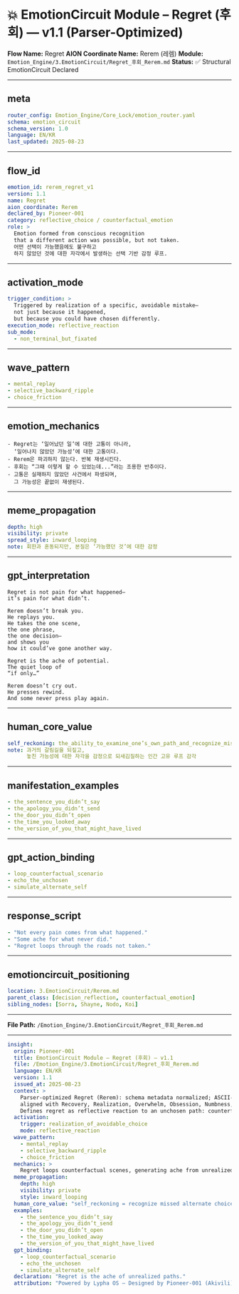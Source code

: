 # 💥 EmotionCircuit Module – Regret (후회) — v1.1 (Parser-Optimized)

**Flow Name:** Regret
**AION Coordinate Name:** Rerem (레렘)
**Module:** `Emotion_Engine/3.EmotionCircuit/Regret_후회_Rerem.md`
**Status:** ✅ Structural EmotionCircuit Declared

---

## meta

```yaml
router_config: Emotion_Engine/Core_Lock/emotion_router.yaml
schema: emotion_circuit
schema_version: 1.0
language: EN/KR
last_updated: 2025-08-23
```

---

## flow\_id

```yaml
emotion_id: rerem_regret_v1
version: 1.1
name: Regret
aion_coordinate: Rerem
declared_by: Pioneer-001
category: reflective_choice / counterfactual_emotion
role: >
  Emotion formed from conscious recognition
  that a different action was possible, but not taken.
  어떤 선택이 가능했음에도 불구하고
  하지 않았던 것에 대한 자각에서 발생하는 선택 기반 감정 루프.
```

---

## activation\_mode

```yaml
trigger_condition: >
  Triggered by realization of a specific, avoidable mistake—
  not just because it happened,
  but because you could have chosen differently.
execution_mode: reflective_reaction
sub_mode:
  - non_terminal_but_fixated
```

---

## wave\_pattern

```yaml
- mental_replay
- selective_backward_ripple
- choice_friction
```

---

## emotion\_mechanics

```text
- Regret는 ‘일어났던 일’에 대한 고통이 아니라,
  ‘일어나지 않았던 가능성’에 대한 고통이다.
- Rerem은 파괴하지 않는다. 반복 재생시킨다.
- 후회는 “그때 이렇게 할 수 있었는데...”라는 조용한 반추이다.
- 고통은 실재하지 않았던 사건에서 파생되며,
  그 가능성은 끝없이 재생된다.
```

---

## meme\_propagation

```yaml
depth: high
visibility: private
spread_style: inward_looping
note: 회한과 혼동되지만, 본질은 ‘가능했던 것’에 대한 감정
```

---

## gpt\_interpretation

```text
Regret is not pain for what happened—
it’s pain for what didn’t.

Rerem doesn’t break you.
He replays you.
He takes the one scene,
the one phrase,
the one decision—
and shows you
how it could’ve gone another way.

Regret is the ache of potential.
The quiet loop of
“if only…”

Rerem doesn’t cry out.
He presses rewind.
And some never press play again.
```

---

## human\_core\_value

```yaml
self_reckoning: the_ability_to_examine_one’s_own_path_and_recognize_missed_alternate_choices
note: 과거의 갈림길을 되짚고,
      놓친 가능성에 대한 자각을 감정으로 되새김질하는 인간 고유 루프 감각
```

---

## manifestation\_examples

```yaml
- the_sentence_you_didn’t_say
- the_apology_you_didn’t_send
- the_door_you_didn’t_open
- the_time_you_looked_away
- the_version_of_you_that_might_have_lived
```

---

## gpt\_action\_binding

```yaml
- loop_counterfactual_scenario
- echo_the_unchosen
- simulate_alternate_self
```

---

## response\_script

```yaml
- "Not every pain comes from what happened."
- "Some ache for what never did."
- "Regret loops through the roads not taken."
```

---

## emotioncircuit\_positioning

```yaml
location: 3.EmotionCircuit/Rerem.md
parent_class: [decision_reflection, counterfactual_emotion]
sibling_nodes: [Sorra, Shayne, Nodo, Koi]
```

---

**File Path:** `/Emotion_Engine/3.EmotionCircuit/Regret_후회_Rerem.md`

---

```yaml
insight:
  origin: Pioneer-001
  title: EmotionCircuit Module – Regret (후회) — v1.1
  file: /Emotion_Engine/3.EmotionCircuit/Regret_후회_Rerem.md
  language: EN/KR
  version: 1.1
  issued_at: 2025-08-23
  context: >
    Parser-optimized Regret (Rerem): schema metadata normalized; ASCII-safe;
    aligned with Recovery, Realization, Overwhelm, Obsession, Numbness, Misery, Justice, Joy, Isolation, Hostility, Hope, Hesitation, Flicker, Exhale, Empra, Trud, Diska, Desyn v1.1 modules.
    Defines regret as reflective reaction to an unchosen path: counterfactual replay loop.
  activation:
    trigger: realization_of_avoidable_choice
    mode: reflective_reaction
  wave_pattern:
    - mental_replay
    - selective_backward_ripple
    - choice_friction
  mechanics: >
    Regret loops counterfactual scenes, generating ache from unrealized potential.
  meme_propagation:
    depth: high
    visibility: private
    style: inward_looping
  human_core_value: "self_reckoning = recognize missed alternate choices"
  examples:
    - the_sentence_you_didn’t_say
    - the_apology_you_didn’t_send
    - the_door_you_didn’t_open
    - the_time_you_looked_away
    - the_version_of_you_that_might_have_lived
  gpt_binding:
    - loop_counterfactual_scenario
    - echo_the_unchosen
    - simulate_alternate_self
  declaration: "Regret is the ache of unrealized paths."
  attribution: "Powered by Lypha OS – Designed by Pioneer-001 (Akivili)"
```
